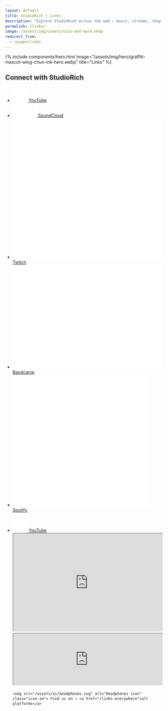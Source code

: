 ```yaml
---
layout: default
title: StudioRich | Links
description: "Explore StudioRich across the web – music, streams, shop, and more in one place."
permalink: /links/
image: /assets/img/covers/nice-and-warm.webp
redirect_from:
  - /pages/links
---
```


{% include components/hero.html
image="/assets/img/hero/graffiti-mascot-wing-chun-ink-hero.webp"
title="Links" %}

<div class="container">

  <section class="link-hub">
    <h2>Connect with StudioRich</h2>
<ul class="link-list no-bullets">
      <li>
        <a href="https://www.youtube.com/@Studio-Rich" target="_blank">
          <img src="/assets/img/logos/youtube.svg" alt="YouTube">
          <span>YouTube</span>
        </a>
      </li>
      <li>
        <a href="https://soundcloud.com/studiorich" target="_blank">
          <img src="/assets/img/logos/soundcloud.svg" alt="SoundCloud">
          <span>SoundCloud</span>
        </a>
      </li>
      <li>
        <a href="https://twitch.tv/studiorich" target="_blank">
          <img src="/assets/img/logos/twitch.svg" alt="Twitch">
          <span>Twitch</span>
        </a>
      </li>
      <li>
        <a href="https://studiorich.bandcamp.com" target="_blank">
          <img src="/assets/img/logos/bandcamp.svg" alt="Bandcamp">
          <span>Bandcamp</span>
        </a>
      </li>
      <li>
        <a href="https://open.spotify.com/artist/55NPQkvFCSFrE7eZuzlzqT" target="_blank">
          <img src="/assets/img/logos/spotify.svg" alt="Spotify">
          <span>Spotify</span>
        </a>
      </li>
    </ul>
  </section>

  <ul class="link-list no-bullets">
      <li>
        <a href="https://www.youtube.com/@Studio-Rich" target="_blank">
          <img src="/assets/img/logos/youtube.svg" alt="YouTube">
          <span>YouTube</span>
        </a>
      </li>

  <!-- Embeds -->
  <iframe width="100%" height="315"
    src="https://www.youtube.com/embed/videoseries?list=PL52xhhjGMqGb8xoVatUjepBeLIomu21DG" allowfullscreen></iframe>
  <iframe width="100%" height="166" scrolling="no"
    src="https://w.soundcloud.com/player/?url=https%3A//api.soundcloud.com/tracks/1970334771"></iframe>

    <img src="/assets/ui/headphones.svg" alt="Headphones icon" class="icon-sm"> Find us on → <a href="/links-everywhere">all platforms</a>

